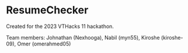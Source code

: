 # ResumeChecker
Created for the 2023 VTHacks 11 hackathon.

Team members: Johnathan (Nexhooga), Nabil (myn55), Kiroshe (kiroshe-09), Omer (omerahmed05)